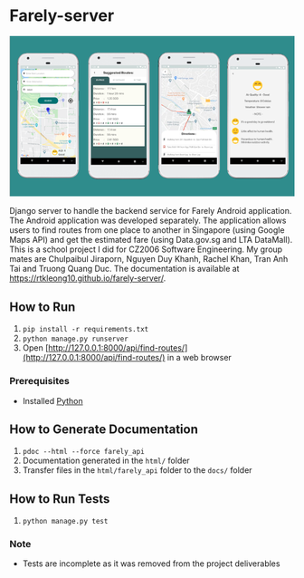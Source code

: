 # Farely-server
![Screenshots](screenshots.png)

Django server to handle the backend service for Farely Android application. The Android application was developed separately. The application allows users to find routes from one place to another in Singapore (using Google Maps API) and get the estimated fare (using Data.gov.sg and LTA DataMall). This is a school project I did for CZ2006 Software Engineering. My group mates are Chulpaibul Jiraporn, Nguyen Duy Khanh, Rachel Khan, Tran Anh Tai and Truong Quang Duc. The documentation is available at https://rtkleong10.github.io/farely-server/.

## How to Run
1. `pip install -r requirements.txt`
2. `python manage.py runserver`
3. Open [http://127.0.0.1:8000/api/find-routes/](http://127.0.0.1:8000/api/find-routes/) in a web browser

### Prerequisites
- Installed [Python](https://www.python.org/)

## How to Generate Documentation
1. `pdoc --html --force farely_api`
2. Documentation generated in the `html/` folder
3. Transfer files in the `html/farely_api` folder to the `docs/` folder

## How to Run Tests
1. `python manage.py test`

### Note
- Tests are incomplete as it was removed from the project deliverables
